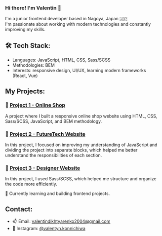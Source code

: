 ### Hi there! I'm Valentin 👋

I'm a junior frontend developer based in Nagoya, Japan 🇯🇵  
I'm passionate about working with modern technologies and constantly improving my skills.

## 🛠️ Tech Stack:
- Languages: JavaScript, HTML, CSS, Sass/SCSS
- Methodologies: BEM
- Interests: responsive design, UI/UX, learning modern frameworks (React, Vue)

## My Projects:

### 🌟 [Project 1 - Online Shop](https://feniks-ddos.github.io/Ecobazar/)
A project where I built a responsive online shop website using HTML, CSS, Sass/SCSS, JavaScript, and BEM methodology.

### 🌟 [Project 2 - FutureTech Website](https://feniks-ddos.github.io/FutureTech/index.html)
In this project, I focused on improving my understanding of JavaScript and dividing the project into separate blocks, which helped me better understand the responsibilities of each section.

### 🌟 [Project 3 - Designer Website](https://feniks-ddos.github.io/MIG/)
In this project, I used Sass/SCSS, which helped me structure and organize the code more efficiently.

🌱 Currently learning and building frontend projects.

## Contact:
- 📫 Email: valentindikhtyarenko2004@gmail.com
- 📱 Instagram: [@valentyn.konnichiwa](https://www.instagram.com/valentyn.konnichiwa?igsh=aWNxdW5wYmdvN3E=)

